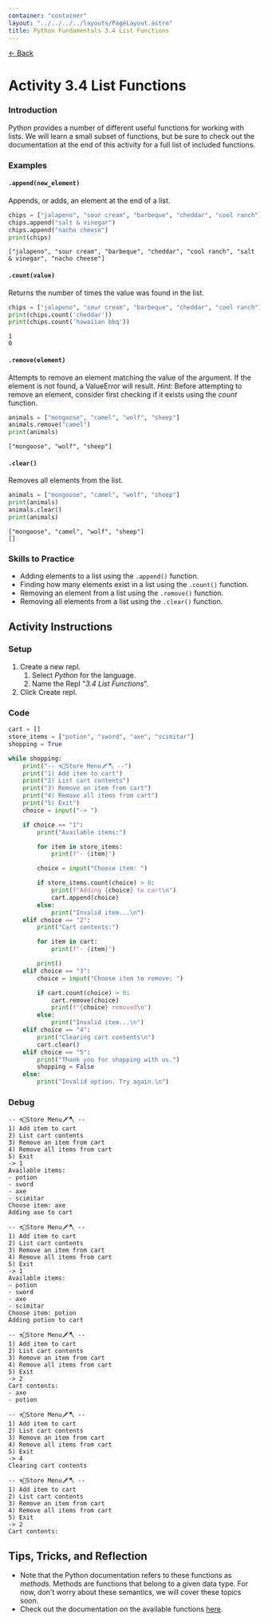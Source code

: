 ```yaml
---
container: "container"
layout: "../../../../layouts/PageLayout.astro"
title: Python Fundamentals 3.4 List Functions
---
```


[← Back](../)

# Activity 3.4 List Functions

### Introduction

Python provides a number of different useful functions for working with lists. We will learn a small subset of functions, but be sure to check out the documentation at the end of this activity for a full list of included functions.

### Examples

#### `.append(new_element)`

Appends, or adds, an element at the end of a list.

```python
chips = ["jalapeno", "sour cream", "barbeque", "cheddar", "cool ranch"]
chips.append("salt & vinegar")
chips.append("nacho cheese")
print(chips)
```

```shell
["jalapeno", "sour cream", "barbeque", "cheddar", "cool ranch", "salt & vinegar", "nacho cheese"]
```

#### `.count(value)`

Returns the number of times the value was found in the list.

```python
chips = ["jalapeno", "sour cream", "barbeque", "cheddar", "cool ranch"]
print(chips.count('cheddar'))
print(chips.count('hawaiian bbq'))
```

```shell
1
0
```

#### `.remove(element)`

Attempts to remove an element matching the value of the argument. If the element is not found, a ValueError will result. _Hint_: Before attempting to remove an element, consider first checking if it exists using the _count_ function.

```python
animals = ["mongoose", "camel", "wolf", "sheep"]
animals.remove("camel")
print(animals)
```

```shell
["mongoose", "wolf", "sheep"]
```

#### `.clear()`

Removes all elements from the list.

```python
animals = ["mongoose", "camel", "wolf", "sheep"]
print(animals)
animals.clear()
print(animals)
```

```shell
["mongoose", "camel", "wolf", "sheep"]
[]
```

### Skills to Practice

- Adding elements to a list using the `.append()` function.
- Finding how many elements exist in a list using the `.count()` function.
- Removing an element from a list using the `.remove()` function.
- Removing all elements from a list using the `.clear()` function.

## Activity Instructions

### Setup

1. Create a new repl.
   1. Select _Python_ for the language.
   2. Name the Repl "_3.4 List Functions_".
2. Click Create repl.

### Code

```python
cart = []
store_items = ["potion", "sword", "axe", "scimitar"]
shopping = True

while shopping:
    print("-- ⚗️🧪Store Menu🗡️🪓 --")
    print("1) Add item to cart")
    print("2) List cart contents")
    print("3) Remove an item from cart")
    print("4) Remove all items from cart")
    print("5) Exit")
    choice = input("-> ")

    if choice == "1":
        print("Available items:")

        for item in store_items:
            print(f"- {item}")

        choice = input("Choose item: ")

        if store_items.count(choice) > 0:
            print(f"Adding {choice} to cart\n")
            cart.append(choice)
        else:
            print("Invalid item...\n")
    elif choice == "2":
        print("Cart contents:")

        for item in cart:
            print(f"- {item}")

        print()
    elif choice == "3":
        choice = input("Choose item to remove: ")

        if cart.count(choice) > 0:
            cart.remove(choice)
            print(f"{choice} removed\n")
        else:
            print("Invalid item...\n")
    elif choice == "4":
        print("Clearing cart contents\n")
        cart.clear()
    elif choice == "5":
        print("Thank you for shopping with us.")
        shopping = False
    else:
        print("Invalid option. Try again.\n")
```

### Debug

```
-- ⚗️🧪Store Menu🗡️🪓 --
1) Add item to cart
2) List cart contents
3) Remove an item from cart
4) Remove all items from cart
5) Exit
-> 1
Available items:
- potion
- sword
- axe
- scimitar
Choose item: axe
Adding axe to cart

-- ⚗️🧪Store Menu🗡️🪓 --
1) Add item to cart
2) List cart contents
3) Remove an item from cart
4) Remove all items from cart
5) Exit
-> 1
Available items:
- potion
- sword
- axe
- scimitar
Choose item: potion
Adding potion to cart

-- ⚗️🧪Store Menu🗡️🪓 --
1) Add item to cart
2) List cart contents
3) Remove an item from cart
4) Remove all items from cart
5) Exit
-> 2
Cart contents:
- axe
- potion

-- ⚗️🧪Store Menu🗡️🪓 --
1) Add item to cart
2) List cart contents
3) Remove an item from cart
4) Remove all items from cart
5) Exit
-> 4
Clearing cart contents

-- ⚗️🧪Store Menu🗡️🪓 --
1) Add item to cart
2) List cart contents
3) Remove an item from cart
4) Remove all items from cart
5) Exit
-> 2
Cart contents:
```

## Tips, Tricks, and Reflection

- Note that the Python documentation refers to these functions as _methods_. Methods are functions that belong to a given data type. For now, don't worry about these semantics, we will cover these topics soon.
- Check out the documentation on the available functions [here](https://docs.python.org/3/tutorial/datastructures.html).
